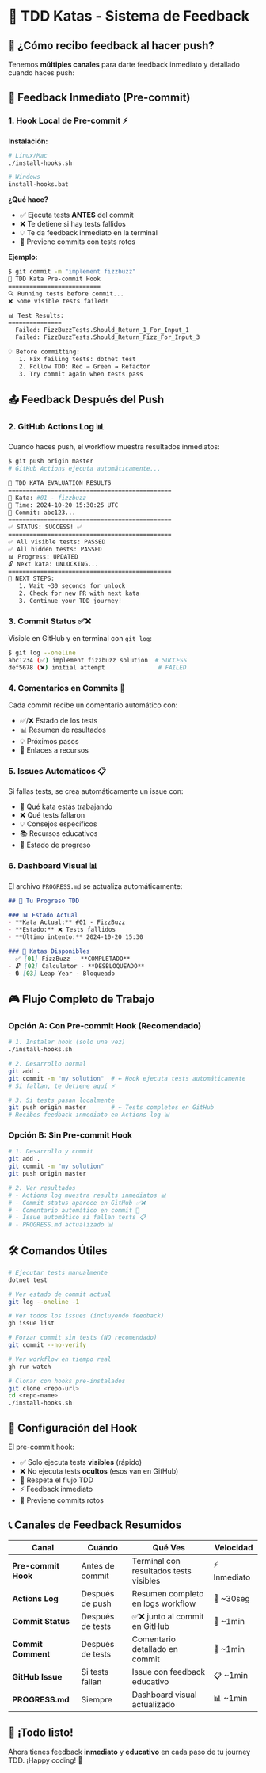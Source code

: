 # 🎯 TDD Katas - Sistema de Feedback

## 📱 **¿Cómo recibo feedback al hacer push?**

Tenemos **múltiples canales** para darte feedback inmediato y detallado cuando haces push:

## 🚀 **Feedback Inmediato (Pre-commit)**

### 1. **Hook Local de Pre-commit** ⚡
**Instalación:**
```bash
# Linux/Mac
./install-hooks.sh

# Windows
install-hooks.bat
```

**¿Qué hace?**
- ✅ Ejecuta tests **ANTES** del commit
- ❌ Te detiene si hay tests fallidos
- 💡 Te da feedback inmediato en la terminal
- 🚫 Previene commits con tests rotos

**Ejemplo:**
```bash
$ git commit -m "implement fizzbuzz"
🧪 TDD Kata Pre-commit Hook
==========================
🔍 Running tests before commit...
❌ Some visible tests failed!

📊 Test Results:
===============
  Failed: FizzBuzzTests.Should_Return_1_For_Input_1
  Failed: FizzBuzzTests.Should_Return_Fizz_For_Input_3

💡 Before committing:
   1. Fix failing tests: dotnet test
   2. Follow TDD: Red → Green → Refactor
   3. Try commit again when tests pass
```

## 📤 **Feedback Después del Push**

### 2. **GitHub Actions Log** 📊
Cuando haces push, el workflow muestra resultados inmediatos:

```bash
$ git push origin master
# GitHub Actions ejecuta automáticamente...

🎯 TDD KATA EVALUATION RESULTS
==============================================
📝 Kata: #01 - fizzbuzz
📅 Time: 2024-10-20 15:30:25 UTC
🔀 Commit: abc123...
==============================================
✅ STATUS: SUCCESS! ✅
==============================================
✅ All visible tests: PASSED
✅ All hidden tests: PASSED
📊 Progress: UPDATED
🔓 Next kata: UNLOCKING...
==============================================
🚀 NEXT STEPS:
   1. Wait ~30 seconds for unlock
   2. Check for new PR with next kata
   3. Continue your TDD journey!
```

### 3. **Commit Status** ✅❌
Visible en GitHub y en terminal con `git log`:

```bash
$ git log --oneline
abc1234 (✅) implement fizzbuzz solution  # SUCCESS
def5678 (❌) initial attempt               # FAILED
```

### 4. **Comentarios en Commits** 💬
Cada commit recibe un comentario automático con:
- ✅/❌ Estado de los tests
- 📊 Resumen de resultados
- 💡 Próximos pasos
- 🔗 Enlaces a recursos

### 5. **Issues Automáticos** 📋
Si fallas tests, se crea automáticamente un issue con:
- 🎯 Qué kata estás trabajando
- ❌ Qué tests fallaron
- 💡 Consejos específicos
- 📚 Recursos educativos
- 🔄 Estado de progreso

### 6. **Dashboard Visual** 📊
El archivo `PROGRESS.md` se actualiza automáticamente:

```markdown
## 🎯 Tu Progreso TDD

### 📊 Estado Actual
- **Kata Actual:** #01 - FizzBuzz
- **Estado:** ❌ Tests fallidos
- **Último intento:** 2024-10-20 15:30

### 🎯 Katas Disponibles
- ✅ [01] FizzBuzz - **COMPLETADO**
- 🔓 [02] Calculator - **DESBLOQUEADO**  
- 🔒 [03] Leap Year - Bloqueado
```

## 🎮 **Flujo Completo de Trabajo**

### **Opción A: Con Pre-commit Hook (Recomendado)**
```bash
# 1. Instalar hook (solo una vez)
./install-hooks.sh

# 2. Desarrollo normal
git add .
git commit -m "my solution"  # ← Hook ejecuta tests automáticamente
# Si fallan, te detiene aquí ⚡

# 3. Si tests pasan localmente
git push origin master       # ← Tests completos en GitHub
# Recibes feedback inmediato en Actions log 📊
```

### **Opción B: Sin Pre-commit Hook**
```bash
# 1. Desarrollo y commit
git add .
git commit -m "my solution"
git push origin master

# 2. Ver resultados
# - Actions log muestra results inmediatos 📊
# - Commit status aparece en GitHub ✅❌  
# - Comentario automático en commit 💬
# - Issue automático si fallan tests 📋
# - PROGRESS.md actualizado 📊
```

## 🛠️ **Comandos Útiles**

```bash
# Ejecutar tests manualmente
dotnet test

# Ver estado de commit actual
git log --oneline -1

# Ver todos los issues (incluyendo feedback)
gh issue list

# Forzar commit sin tests (NO recomendado)
git commit --no-verify

# Ver workflow en tiempo real
gh run watch

# Clonar con hooks pre-instalados
git clone <repo-url>
cd <repo-name>
./install-hooks.sh
```

## 🔧 **Configuración del Hook**

El pre-commit hook:
- ✅ Solo ejecuta tests **visibles** (rápido)
- ❌ No ejecuta tests **ocultos** (esos van en GitHub)
- 🔄 Respeta el flujo TDD
- ⚡ Feedback inmediato
- 🚫 Previene commits rotos

## 📞 **Canales de Feedback Resumidos**

| Canal | Cuándo | Qué Ves | Velocidad |
|-------|--------|---------|-----------|
| **Pre-commit Hook** | Antes de commit | Terminal con resultados tests visibles | ⚡ Inmediato |
| **Actions Log** | Después de push | Resumen completo en logs workflow | 🚀 ~30seg |
| **Commit Status** | Después de tests | ✅❌ junto al commit en GitHub | 🚀 ~1min |
| **Commit Comment** | Después de tests | Comentario detallado en commit | 🚀 ~1min |
| **GitHub Issue** | Si tests fallan | Issue con feedback educativo | 📋 ~1min |
| **PROGRESS.md** | Siempre | Dashboard visual actualizado | 📊 ~1min |

## 🎯 **¡Todo listo!**

Ahora tienes feedback **inmediato** y **educativo** en cada paso de tu journey TDD. ¡Happy coding! 🚀